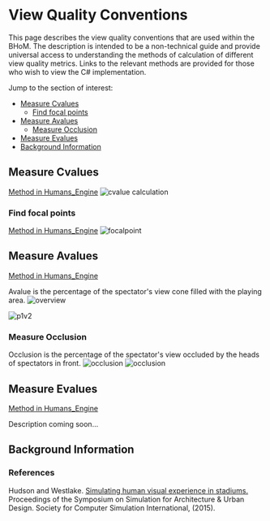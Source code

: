 # View Quality Conventions
This page describes the view quality conventions that are used within the BHoM. 
The description is intended to be a non-technical guide and provide universal access to understanding the methods of calculation of different view quality metrics. Links to the relevant methods are provided for those who wish to view the C# implementation.

Jump to the section of interest:
* [Measure Cvalues](#measure-cvalues)
  * [Find focal points](#find-focal-points)
* [Measure Avalues](#measure-avalues)
  * [Measure Occlusion](#measure-occlusion)
* [Measure Evalues](#measure-evalues)
* [Background Information](#background-information)

## Measure Cvalues
[Method in Humans_Engine](https://github.com/BHoM/BHoM_Engine/blob/master/Humans_Engine/Query/CvalueAnalysis.cs)
![cvalue calculation](https://user-images.githubusercontent.com/6618854/111189354-e69fc980-85ad-11eb-8a18-4a2bb901d7d9.png)
### Find focal points
[Method in Humans_Engine](https://github.com/BHoM/BHoM_Engine/blob/1210c894accd9b6e9539ca8a7fd3b91302b33356/Humans_Engine/Query/CvalueAnalysis.cs#L102)
![focalpoint](https://user-images.githubusercontent.com/6618854/111189362-e8698d00-85ad-11eb-8d5a-d691733b146f.png)

## Measure Avalues
[Method in Humans_Engine](https://github.com/BHoM/BHoM_Engine/blob/master/Humans_Engine/Query/AvalueAnalysis.cs)

Avalue is the percentage of the spectator's view cone filled with the playing area.
![overview](https://user-images.githubusercontent.com/6618854/117262086-cb806600-ae48-11eb-9ad5-dcf2107fb587.jpg)

![p1v2](https://user-images.githubusercontent.com/6618854/117304577-cede1680-ae75-11eb-92e0-95964d45ad1c.png)
### Measure Occlusion

Occlusion is the percentage of the spectator's view occluded by the heads of spectators in front.
![occlusion](https://user-images.githubusercontent.com/6618854/117308559-92141e80-ae79-11eb-9050-0836dd5a5a0c.jpg)
![occlusion](https://user-images.githubusercontent.com/6618854/114209869-07fa9800-9957-11eb-9e6b-f16d7b5c73f8.jpg)

## Measure Evalues
[Method in Humans_Engine](https://github.com/BHoM/BHoM_Engine/blob/master/Humans_Engine/Query/EvalueAnalysis.cs)

Description coming soon...

## Background Information
### References

Hudson and Westlake. [Simulating human visual experience in stadiums.](https://github.com/BHoM/BHoM_Engine/files/6309099/simulatinghumanexperience.pdf) Proceedings of the Symposium on Simulation for Architecture & Urban Design. Society for Computer Simulation International, (2015).
